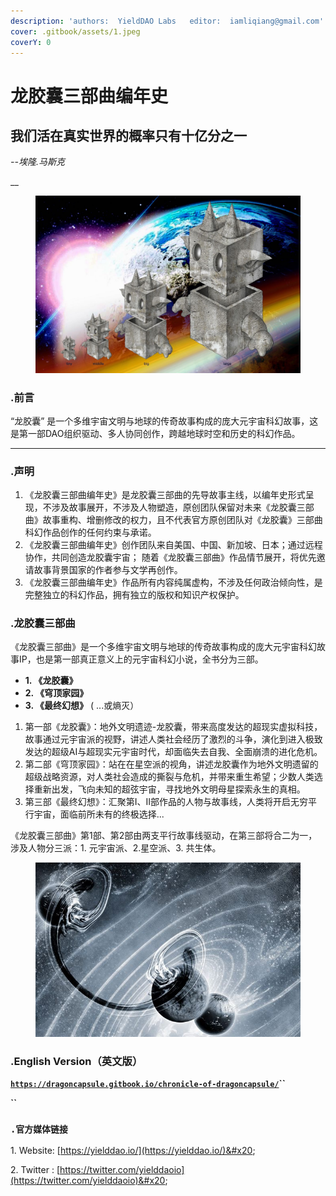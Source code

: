 ```yaml
---
description: 'authors:  YieldDAO Labs   editor:  iamliqiang@gmail.com'
cover: .gitbook/assets/1.jpeg
coverY: 0
---
```


# 龙胶囊三部曲编年史

## 我们活在真实世界的概率只有十亿分之一

_--埃隆.马斯克_    &#x20;

__

<figure><img src=".gitbook/assets/1.jpeg" alt=""><figcaption></figcaption></figure>

### .前言

“龙胶囊” 是一个多维宇宙文明与地球的传奇故事构成的庞大元宇宙科幻故事，这是第一部DAO组织驱动、多人协同创作，跨越地球时空和历史的科幻作品。

****

### **.声明**

1. 《龙胶囊三部曲编年史》是龙胶囊三部曲的先导故事主线，以编年史形式呈现，不涉及故事展开，不涉及人物塑造，原创团队保留对未来《龙胶囊三部曲》故事重构、增删修改的权力，且不代表官方原创团队对《龙胶囊》三部曲科幻作品创作的任何约束与承诺。
2. 《龙胶囊三部曲编年史》创作团队来自美国、中国、新加坡、日本；通过远程协作，共同创造龙胶囊宇宙； 随着《龙胶囊三部曲》作品情节展开，将优先邀请故事背景国家的作者参与文学再创作。
3. 《龙胶囊三部曲编年史》作品所有内容纯属虚构，不涉及任何政治倾向性，是完整独立的科幻作品，拥有独立的版权和知识产权保护。



### .龙胶囊三部曲

《龙胶囊三部曲》是一个多维宇宙文明与地球的传奇故事构成的庞大元宇宙科幻故事IP，也是第一部真正意义上的元宇宙科幻小说，全书分为三部。

* **1. 《龙胶囊》**
* **2. 《穹顶家园》**
* **3. 《最终幻想》** ( ...或熵灭）

1. 第一部《龙胶囊》：地外文明遗迹-龙胶囊，带来高度发达的超现实虚拟科技，故事通过元宇宙派的视野，讲述人类社会经历了激烈的斗争，演化到进入极致发达的超级AI与超现实元宇宙时代，却面临失去自我、全面崩溃的进化危机。
2. 第二部《穹顶家园》：站在在星空派的视角，讲述龙胶囊作为地外文明遗留的超级战略资源，对人类社会造成的撕裂与危机，并带来重生希望；少数人类选择重新出发，飞向未知的超弦宇宙，寻找地外文明母星探索永生的真相。
3. 第三部《最终幻想》：汇聚第I、II部作品的人物与故事线，人类将开启无穷平行宇宙，面临前所未有的终极选择...

《龙胶囊三部曲》第1部、第2部由两支平行故事线驱动，在第三部将合二为一，涉及人物分三派：1. 元宇宙派、2.星空派、3. 共生体。

<figure><img src=".gitbook/assets/dark-universe.jpeg" alt=""><figcaption></figcaption></figure>

### .English Version（英文版）

[**`https://dragoncapsule.gitbook.io/chronicle-of-dragoncapsule/`**](https://dragoncapsule.gitbook.io/chronicle-of-dragoncapsule/)**``**

**``**

### **`.官方媒体链接`**

1\. Website: [https://yielddao.io/](https://yielddao.io/)&#x20;

2\. Twitter : [https://twitter.com/yielddaoio](https://twitter.com/yielddaoio)&#x20;



